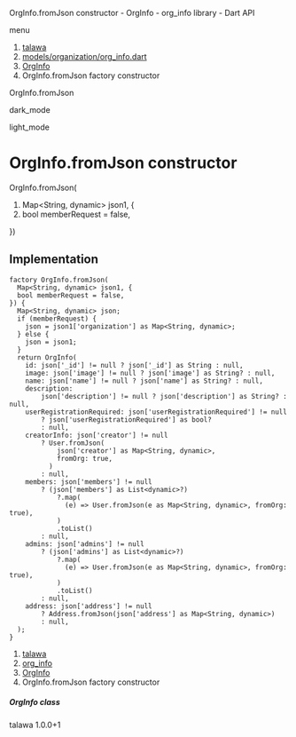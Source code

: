 




OrgInfo.fromJson constructor - OrgInfo - org\_info library - Dart API







menu

1. [talawa](../../index.html)
2. [models/organization/org\_info.dart](../../models_organization_org_info/models_organization_org_info-library.html)
3. [OrgInfo](../../models_organization_org_info/OrgInfo-class.html)
4. OrgInfo.fromJson factory constructor

OrgInfo.fromJson


dark\_mode

light\_mode




# OrgInfo.fromJson constructor


OrgInfo.fromJson(

1. Map<String, dynamic> json1, {
2. bool memberRequest = false,

})

## Implementation

```
factory OrgInfo.fromJson(
  Map<String, dynamic> json1, {
  bool memberRequest = false,
}) {
  Map<String, dynamic> json;
  if (memberRequest) {
    json = json1['organization'] as Map<String, dynamic>;
  } else {
    json = json1;
  }
  return OrgInfo(
    id: json['_id'] != null ? json['_id'] as String : null,
    image: json['image'] != null ? json['image'] as String? : null,
    name: json['name'] != null ? json['name'] as String? : null,
    description:
        json['description'] != null ? json['description'] as String? : null,
    userRegistrationRequired: json['userRegistrationRequired'] != null
        ? json['userRegistrationRequired'] as bool?
        : null,
    creatorInfo: json['creator'] != null
        ? User.fromJson(
            json['creator'] as Map<String, dynamic>,
            fromOrg: true,
          )
        : null,
    members: json['members'] != null
        ? (json['members'] as List<dynamic>?)
            ?.map(
              (e) => User.fromJson(e as Map<String, dynamic>, fromOrg: true),
            )
            .toList()
        : null,
    admins: json['admins'] != null
        ? (json['admins'] as List<dynamic>?)
            ?.map(
              (e) => User.fromJson(e as Map<String, dynamic>, fromOrg: true),
            )
            .toList()
        : null,
    address: json['address'] != null
        ? Address.fromJson(json['address'] as Map<String, dynamic>)
        : null,
  );
}
```

 


1. [talawa](../../index.html)
2. [org\_info](../../models_organization_org_info/models_organization_org_info-library.html)
3. [OrgInfo](../../models_organization_org_info/OrgInfo-class.html)
4. OrgInfo.fromJson factory constructor

##### OrgInfo class





talawa
1.0.0+1






